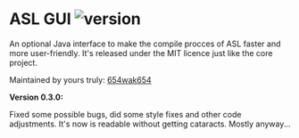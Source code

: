 ASL GUI <img src="https://img.shields.io/badge/version-0.3.0-lightgrey.svg?style=plastic" alt="version">
=========

An optional Java interface to make the compile procces of ASL faster and more user-friendly. It's released under the MIT licence just like the core project.

Maintained by yours truly: [654wak654](https://github.com/654wak654/)

**Version 0.3.0:**

Fixed some possible bugs, did some style fixes and other code adjustments. It's now is readable without getting cataracts. Mostly anyway...
